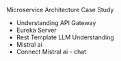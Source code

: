 Microservice Architecture Case Study
  - Understanding API Gateway
  - Eureka Server
  - Rest Template
LLM Understanding
  - Mistral ai
  - Connect Mistral ai - chat

  
